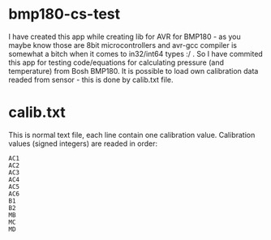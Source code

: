 # bmp180-cs-test
I have created this app while creating lib for AVR for BMP180 - as you maybe know those are 8bit microcontrollers and avr-gcc compiler is somewhat a bitch when it comes to in32/int64 types :/ . 
So I have commited this app for testing code/equations for calculating pressure (and temperature) from Bosh BMP180.
It is possible to load own calibration data readed from sensor - this is done by calib.txt file. 
# calib.txt
This is normal text file, each line contain one calibration value. Calibration values (signed integers) are readed in order:
```
AC1
AC2
AC3
AC4
AC5
AC6
B1
B2
MB
MC
MD
```
